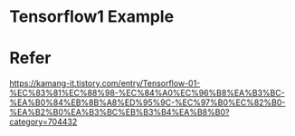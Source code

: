 # Tensorflow1 Example


# Refer

https://kamang-it.tistory.com/entry/Tensorflow-01-%EC%83%81%EC%88%98-%EC%84%A0%EC%96%B8%EA%B3%BC-%EA%B0%84%EB%8B%A8%ED%95%9C-%EC%97%B0%EC%82%B0-%EA%B2%B0%EA%B3%BC%EB%B3%B4%EA%B8%B0?category=704432